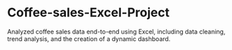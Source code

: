 # Coffee-sales-Excel-Project
 Analyzed coffee sales data end-to-end using Excel, including data cleaning, trend analysis, and the creation  of a dynamic dashboard.
